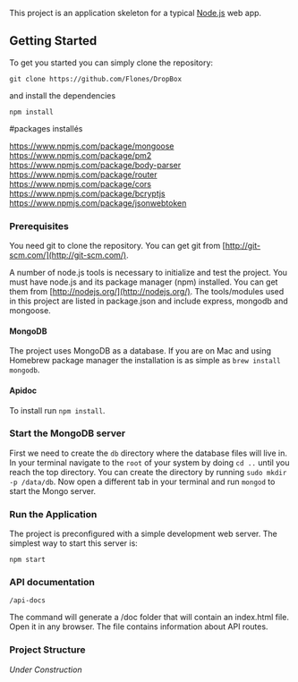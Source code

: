 


This project is an application skeleton for a typical [Node.js](https://nodejs.org/) web app.

## Getting Started
To get you started you can simply clone the repository:

```
git clone https://github.com/Flones/DropBox
```
and install the dependencies
```
npm install
```
#packages installés

https://www.npmjs.com/package/mongoose
https://www.npmjs.com/package/pm2
https://www.npmjs.com/package/body-parser
https://www.npmjs.com/package/router
https://www.npmjs.com/package/cors
https://www.npmjs.com/package/bcryptjs
https://www.npmjs.com/package/jsonwebtoken

### Prerequisites
You need git to clone the repository. You can get git from
[http://git-scm.com/](http://git-scm.com/).

A number of node.js tools is necessary to initialize and test the project. You must have node.js and its package manager (npm) installed. You can get them from  [http://nodejs.org/](http://nodejs.org/). The tools/modules used in this project are listed in package.json and include express, mongodb and mongoose.

#### MongoDB
The project uses MongoDB as a database. If you are on Mac and using Homebrew package manager the installation is as simple as `brew install mongodb`.

#### Apidoc
To install run `npm install`.

### Start the MongoDB server
First we need to create the `db` directory where the database files will live in. In your terminal navigate to the `root` of your system by doing `cd ..` until you reach the top directory. You can create the directory by running `sudo mkdir -p /data/db`. Now open a different tab in your terminal and run `mongod` to start the Mongo server.

### Run the Application

The project is preconfigured with a simple development web server. The simplest way to start this server is:

    npm start

### API documentation

    /api-docs

The command will generate a /doc folder that will contain an index.html file. Open it in any browser. The file contains information about API routes.

### Project Structure

*Under Construction*
